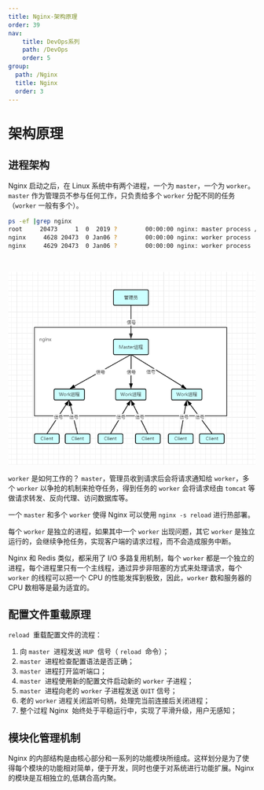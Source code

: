 ```yaml
---
title: Nginx-架构原理
order: 39
nav:
    title: DevOps系列
    path: /DevOps
    order: 5
group:
  path: /Nginx
  title: Nginx
  order: 3
---
```


# 架构原理

## 进程架构

Nginx 启动之后，在 Linux 系统中有两个进程，一个为 `master`，一个为 `worker`。`master` 作为管理员不参与任何工作，只负责给多个 `worker` 分配不同的任务（`worker` 一般有多个）。

```bash
ps -ef |grep nginx
root     20473     1  0  2019 ?        00:00:00 nginx: master process /usr/sbin/nginx
nginx     4628 20473  0 Jan06 ?        00:00:00 nginx: worker process
nginx     4629 20473  0 Jan06 ?        00:00:00 nginx: worker process
```

<br />

![nginx-master-worker-model](../Linux/assets/nginx-master-worker-model.2ec07655.png)

`worker` 是如何工作的？ `master`，管理员收到请求后会将请求通知给 `worker`，多个 `worker` 以争抢的机制来抢夺任务，得到任务的 `worker` 会将请求经由 `tomcat` 等做请求转发、反向代理、访问数据库等。

一个 `master` 和多个 `worker` 使得 Nginx 可以使用 `nginx -s reload` 进行热部署。

每个 `worker` 是独立的进程，如果其中一个 `worker` 出现问题，其它 `worker` 是独立运行的，会继续争抢任务，实现客户端的请求过程，而不会造成服务中断。

Nginx 和 Redis 类似，都采用了 I/O 多路复用机制，每个 `worker` 都是一个独立的进程，每个进程里只有一个主线程，通过异步非阻塞的方式来处理请求，每个 `worker` 的线程可以把一个 CPU 的性能发挥到极致，因此，`worker` 数和服务器的 CPU 数相等是最为适宜的。

## 配置文件重载原理

`reload`  重载配置文件的流程：

1. 向 `master`  进程发送 `HUP`  信号（ `reload`  命令）；
2. `master`  进程检查配置语法是否正确；
3. `master`  进程打开监听端口；
4. `master`  进程使用新的配置文件启动新的 `worker` 子进程；
5. `master`  进程向老的 `worker` 子进程发送 `QUIT` 信号；
6. 老的 `worker` 进程关闭监听句柄，处理完当前连接后关闭进程；
7. 整个过程 Nginx  始终处于平稳运行中，实现了平滑升级，用户无感知；

## 模块化管理机制

Nginx 的内部结构是由核心部分和一系列的功能模块所组成。这样划分是为了使得每个模块的功能相对简单，便于开发，同时也便于对系统进行功能扩展。Nginx 的模块是互相独立的,低耦合高内聚。
